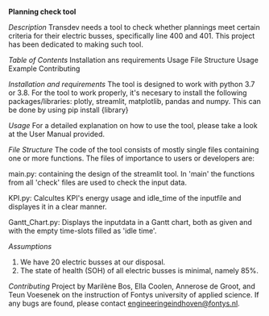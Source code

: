 __Planning check tool__

_Description_
Transdev needs a tool to check whether plannings meet certain criteria for their electric busses, specifically line 400 and 401.
This project has been dedicated to making such tool.

_Table of Contents_
Installation ans requirements
Usage
File Structure
Usage Example
Contributing


_Installation and requirements_
The tool is designed to work with python 3.7 or 3.8.
For the tool to work properly, it's necesary to install the following packages/libraries: plotly, streamlit, matplotlib, pandas and numpy.
This can be done by using pip install {library}

_Usage_
For a detailed explanation on how to use the tool, please take a look at the User Manual provided. 

_File Structure_
The code of the tool consists of mostly single files containing one or more functions. The files of importance to users or developers are:

main.py:
containing the design of the streamlit tool. In 'main' the functions from all 'check' files are used to check the input data.

KPI.py:
Calcultes KPI's energy usage and idle_time of the inputfile and displayes it in a clear manner. 

Gantt_Chart.py:
Displays the inputdata in a Gantt chart, both as given and with the empty time-slots filled as 'idle time'.

_Assumptions_
1. We have 20 electric busses at our disposal.
2. The state of health (SOH) of all electric busses is minimal, namely 85%.

_Contributing_
Project by Marilène Bos, Ella Coolen, Annerose de Groot, and Teun Voesenek on the instruction of Fontys university of applied science. If any bugs are found, please contact engineeringeindhoven@fontys.nl. 

